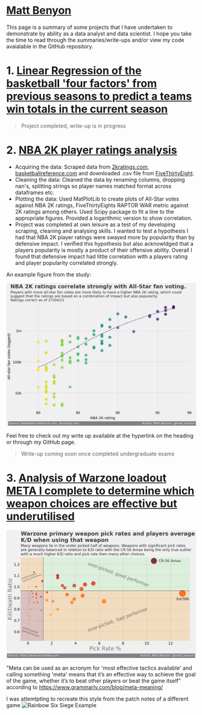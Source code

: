 # [Matt Benyon](https://github.com/MattBenyon?tab=repositories)

This page is a summary of some projects that I have undertaken to demonstrate by ability as a data analyst and data scientist. I hope you take the time to read through the summaries/write-ups and/or view my code avaialable in the GitHub repository.


# 1. [Linear Regression of the basketball 'four factors' from previous seasons to predict a teams win totals in the current season](https://github.com/MattBenyon/FourFactorsRegression/tree/master)
> Project completed, write-up is in progress



# 2. [NBA 2K player ratings analysis](https://github.com/MattBenyon/2K-Ratings)
- Acquiring the data: Scraped data from [2kratings.com](https://www.2kratings.com/), [basketballreference.com](https://www.basketball-reference.com/allstar/NBA_2021_voting.html)            and downloaded .csv file from [FiveThirtyEight](https://projects.fivethirtyeight.com/nba-player-ratings/). 
- Cleaning the data: Cleaned the data by renaming columns, dropping nan's, splitting strings so player names matched format across dataframes etc.
- Plotting the data: Used MatPlotLib to create plots of All-Star votes against NBA 2K ratings, FiveThirtyEights RAPTOR WAR metric against 2K ratings among others. Used Scipy package to fit a line to the appropriate figures. Provided a logarithmic version to show correlation.
- Project was completed at own leisure as a test of my developing scraping, cleaning and analysing skills. I wanted to test a hypothesis I had that NBA 2K player ratings were swayed more by popularity than by defensive impact. I verified this hypothesis but also acknowldged that a players popularity is mostly a product of their offensive ability. Overall I found that defensive impact had little correlation with a players rating and player popularity correlated strongly.

An example figure from the study:

![2K rating vs All-star votes](https://raw.githubusercontent.com/MattBenyon/2K-Ratings/main/figures/2kvsvotesLOG.png "NBA all-star votes plotted on a log scale against NBA 2K rating")

Feel free to check out my write up available at the hyperlink on the heading or through my GitHub page.
> Write-up coming soon once completed undergraduate exams



# 3. [Analysis of Warzone loadout META I complete to determine which weapon choices are effective but underutilised](https://github.com/MattBenyon/WarzoneMETA)

![Warzone meta](https://raw.githubusercontent.com/MattBenyon/WarzoneMETA/main/WarzoneMeta.png)

"Meta can be used as an acronym for 'most effective tactics available' and calling something 'meta' means that it’s an effective way to achieve the goal of the game, whether it’s to beat other players or beat the game itself" according to https://www.grammarly.com/blog/meta-meaning/

I was attemtpting to recreate this style from the patch notes of a different game 
![Rainbow Six Siege Example](https://staticctf.akamaized.net/J3yJr34U2pZ2Ieem48Dwy9uqj5PNUQTn/6LdEzBUjina2GF5jVEyjtv/bc61617cdf26ec488bbdb42b1156ff67/BalancingMatrixAtt_Y6S13.png)
